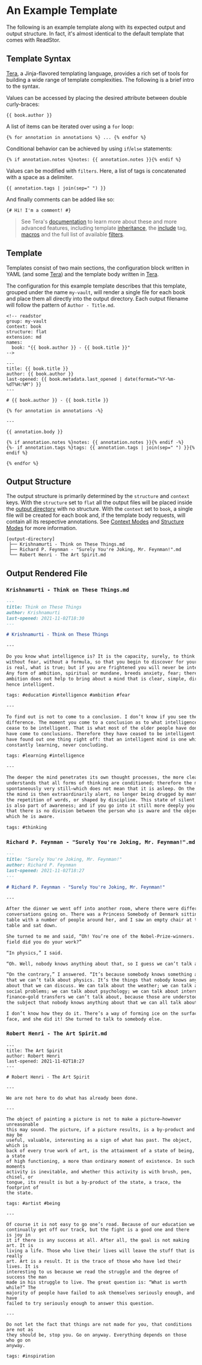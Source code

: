 # An Example Template

The following is an example template along with its expected output and output structure. In fact,
it's almost identical to the default template that comes with ReadStor.

## Template Syntax

[Tera][tera], a Jinja-flavored templating language, provides a rich set of tools for building a wide
range of template complexities. The following is a brief intro to the syntax.

Values can be accessed by placing the desired attribute between double curly-braces:

```jinja2
{{ book.author }}
```

A list of items can be iterated over using a `for` loop:

```jinja2
{% for annotation in annotations %} ... {% endfor %}
```

Conditional behavior can be achieved by using `if`/`else` statements:

```jinja2
{% if annotation.notes %}notes: {{ annotation.notes }}{% endif %}
```

Values can be modified with `filters`. Here, a list of tags is concatenated with
a space as a delimiter.

```jinja2
{{ annotation.tags | join(sep=" ") }}
```

And finally comments can be added like so:

```jinja2
{# Hi! I'm a comment! #}
```

> <i class="fa fa-info-circle"></i> See Tera's [documentation][tera-documentation] to learn more
> about these and more advanced features, including template [inheritance][tera-inheritance],
> the [include][tera-include] tag, [macros][tera-macros] and the full list of available
> [filters][tera-filters].

## Template

Templates consist of two main sections, the configuration block written in YAML (and some
[Tera][tera]) and the template body written in [Tera][tera].

The configuration for this example template describes that this template, grouped under the name
`my-vault`, will render a single file for each book and place them all directly into the output
directory. Each output filename will follow the pattern of `Author - Title.md`.

```plaintext
<!-- readstor
group: my-vault
context: book
structure: flat
extension: md
names:
  book: "{{ book.author }} - {{ book.title }}"
-->

---
title: {{ book.title }}
author: {{ book.author }}
last-opened: {{ book.metadata.last_opened | date(format="%Y-%m-%dT%H:%M") }}
---

# {{ book.author }} - {{ book.title }}

{% for annotation in annotations -%}

---

{{ annotation.body }}

{% if annotation.notes %}notes: {{ annotation.notes }}{% endif -%}
{%- if annotation.tags %}tags: {{ annotation.tags | join(sep=" ") }}{% endif %}

{% endfor %}
```

## Output Structure

The output structure is primarily determined by the `structure` and `context` keys. With
the `structure` set to `flat` all the output files will be placed inside the [output
directory][output-directory] with no structure. With the `context` set to `book`, a single file
will be created for each book and, if the template body requests, will contain all its respective
annotations. See [Context Modes][context-modes] and [Structure Modes][structure-modes] for more
information.

```plaintext
[output-directory]
 ├── Krishnamurti - Think on These Things.md
 ├── Richard P. Feynman - "Surely You're Joking, Mr. Feynman!".md
 └── Robert Henri - The Art Spirit.md
```

## Output Rendered File

### `Krishnamurti - Think on These Things.md`

```markdown
---
title: Think on These Things
author: Krishnamurti
last-opened: 2021-11-02T18:30
---

# Krishnamurti - Think on These Things

---

Do you know what intelligence is? It is the capacity, surely, to think freely,
without fear, without a formula, so that you begin to discover for yourself what
is real, what is true; but if you are frightened you will never be intelligent.
Any form of ambition, spiritual or mundane, breeds anxiety, fear; therefore
ambition does not help to bring about a mind that is clear, simple, direct, and
hence intelligent.

tags: #education #intelligence #ambition #fear

---

To find out is not to come to a conclusion. I don’t know if you see the
difference. The moment you come to a conclusion as to what intelligence is, you
cease to be intelligent. That is what most of the older people have done: they
have come to conclusions. Therefore they have ceased to be intelligent. So you
have found out one thing right off: that an intelligent mind is one which is
constantly learning, never concluding.

tags: #learning #intelligence

---

The deeper the mind penetrates its own thought processes, the more clearly it
understands that all forms of thinking are conditioned; therefore the mind is
spontaneously very still—which does not mean that it is asleep. On the contrary,
the mind is then extraordinarily alert, no longer being drugged by mantrams, by
the repetition of words, or shaped by discipline. This state of silent alertness
is also part of awareness; and if you go into it still more deeply you will find
that there is no division between the person who is aware and the object of
which he is aware.

tags: #thinking
```

### `Richard P. Feynman - "Surely You're Joking, Mr. Feynman!".md`

```markdown
---
title: "Surely You're Joking, Mr. Feynman!"
author: Richard P. Feynman
last-opened: 2021-11-02T18:27
---

# Richard P. Feynman - "Surely You're Joking, Mr. Feynman!"

---

After the dinner we went off into another room, where there were different
conversations going on. There was a Princess Somebody of Denmark sitting at a
table with a number of people around her, and I saw an empty chair at their
table and sat down.

She turned to me and said, “Oh! You’re one of the Nobel-Prize-winners. In what
field did you do your work?”

“In physics,” I said.

“Oh. Well, nobody knows anything about that, so I guess we can’t talk about it.”

“On the contrary,” I answered. “It’s because somebody knows something about it
that we can’t talk about physics. It’s the things that nobody knows anything
about that we can discuss. We can talk about the weather; we can talk about
social problems; we can talk about psychology; we can talk about international
finance—gold transfers we can’t talk about, because those are understood—so it’s
the subject that nobody knows anything about that we can all talk about!”

I don’t know how they do it. There’s a way of forming ice on the surface of the
face, and she did it! She turned to talk to somebody else.
```

### `Robert Henri - The Art Spirit.md`

```plaintext
---
title: The Art Spirit
author: Robert Henri
last-opened: 2021-11-02T18:27
---

# Robert Henri - The Art Spirit

---

We are not here to do what has already been done.

---

The object of painting a picture is not to make a picture—however unreasonable
this may sound. The picture, if a picture results, is a by-product and may be
useful, valuable, interesting as a sign of what has past. The object, which is
back of every true work of art, is the attainment of a state of being, a state
of high functioning, a more than ordinary moment of existence. In such moments
activity is inevitable, and whether this activity is with brush, pen, chisel, or
tongue, its result is but a by-product of the state, a trace, the footprint of
the state.

tags: #artist #being

---

Of course it is not easy to go one’s road. Because of our education we
continually get off our track, but the fight is a good one and there is joy in
it if there is any success at all. After all, the goal is not making art. It is
living a life. Those who live their lives will leave the stuff that is really
art. Art is a result. It is the trace of those who have led their lives. It is
interesting to us because we read the struggle and the degree of success the man
made in his struggle to live. The great question is: “What is worth while?” The
majority of people have failed to ask themselves seriously enough, and have
failed to try seriously enough to answer this question.

---

Do not let the fact that things are not made for you, that conditions are not as
they should be, stop you. Go on anyway. Everything depends on those who go on
anyway.

tags: #inspiration
```

[context-modes]: /templates/configuration/context-modes.md
[output-directory]: /intro/options/global.md#--output-directory-path
[structure-modes]: /templates/configuration/structure-modes.md
[tera]: https://keats.github.io/tera/
[tera-documentation]: https://keats.github.io/tera/docs/
[tera-filters]: https://keats.github.io/tera/docs/#built-in-filters
[tera-include]: https://keats.github.io/tera/docs/#include
[tera-inheritance]: https://keats.github.io/tera/docs/#inheritance
[tera-macros]: https://keats.github.io/tera/docs/#macros

